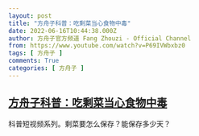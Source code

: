 ```yaml
---
layout: post
title: "方舟子科普：吃剩菜当心食物中毒"
date: 2022-06-16T10:44:38.000Z
author: 方舟子官方频道 Fang Zhouzi - Official Channel
from: https://www.youtube.com/watch?v=P69IVWbxbz0
tags: [ 方舟子 ]
comments: True
categories: [ 方舟子 ]
---
```

<!--1655376278000-->
[方舟子科普：吃剩菜当心食物中毒](https://www.youtube.com/watch?v=P69IVWbxbz0)
------

<div>
科普短视频系列。剩菜要怎么保存？能保存多少天？
</div>
